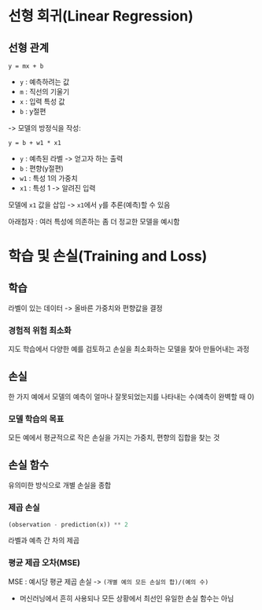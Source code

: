 # 선형 회귀(Linear Regression)

## 선형 관계
`y = mx + b`

- `y` : 예측하려는 값
- `m` : 직선의 기울기
- `x` : 입력 특성 값
- `b` : y절편

-> 모델의 방정식을 작성:

`y = b + w1 * x1`

- `y` : 예측된 라벨 -> 얻고자 하는 출력
- `b` : 편향(y절편)
- `w1` : 특성 1의 가중치
- `x1` : 특성 1 -> 알려진 입력

모델에 `x1` 값을 삽입 -> `x1`에서 `y`를 추론(예측)할 수 있음

아래첨자 : 여러 특성에 의존하는 좀 더 정교한 모델을 예시함

# 학습 및 손실(Training and Loss)

## 학습
라벨이 있는 데이터 -> 올바른 가중치와 편향값을 결정

### 경험적 위험 최소화
지도 학습에서 다양한 예를 검토하고 손실을 최소화하는 모델을 찾아 만들어내는 과정

## 손실
한 가지 예에서 모델의 예측이 얼마나 잘못되었는지를 나타내는 수(예측이 완벽할 때 0)

### 모델 학습의 목표
모든 예에서 평균적으로 작은 손실을 가지는 가중치, 편향의 집합을 찾는 것

## 손실 함수
유의미한 방식으로 개별 손실을 종합

### 제곱 손실
```python
(observation - prediction(x)) ** 2
```

라벨과 예측 간 차의 제곱

### 평균 제곱 오차(MSE)
MSE : 예시당 평균 제곱 손실 -> `(개별 예의 모든 손실의 합)/(예의 수)`

- 머신러닝에서 흔히 사용되나 모든 상황에서 최선인 유일한 손실 함수는 아님
